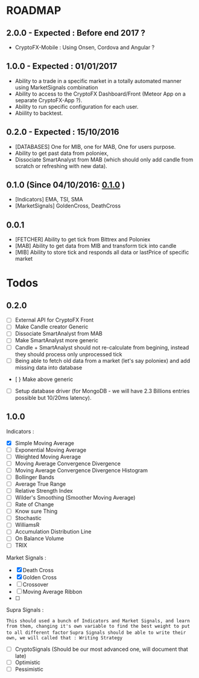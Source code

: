 # ROADMAP

## 2.0.0 - Expected : Before end 2017 ? 
* CryptoFX-Mobile : Using Onsen, Cordova and Angular ? 

## 1.0.0 - Expected : 01/01/2017
* Ability to a trade in a specific market in a totally automated manner using MarketSignals combination
* Ability to access to the CryptoFX Dashboard/Front (Meteor App on a separate CryptoFX-App ?).
* Ability to run specific configuration for each user.
* Abiility to backtest.
 
## 0.2.0 - Expected : 15/10/2016
* [DATABASES] One for MIB, one for MAB, One for users purpose.
* Ability to get past data from poloniex, 
* Dissociate SmartAnalyst from MAB (which should only add candle from scratch or refreshing with new data).

## 0.1.0 (Since 04/10/2016: [0.1.0](https://github.com/Alex-Werner/CryptoFX/tree/0.1.0) )
* [Indicators] EMA, TSI, SMA
* [MarketSignals] GoldenCross, DeathCross

## 0.0.1
* [FETCHER] Ability to get tick from Bittrex and Poloniex
* [MAB] Ability to get data from MIB and transform tick into candle
* [MIB] Ability to store tick and responds all data or lastPrice of specific market


# Todos 

## 0.2.0

- [ ] External API for CryptoFX Front
- [ ] Make Candle creator Generic
- [ ] Dissociate SmartAnalyst from MAB
- [ ] Make SmartAnalyst more generic
- [ ] Candle + SmartAnalyst should not re-calculate from begining, instead they should process only unprocessed tick
- [ ] Being able to fetch old data from a market (let's say poloniex) and add missing data into database 
- [ } Make above generic
- [ ] Setup database driver (for MongoDB - we will have 2.3 Billions entries possible but 10/20ms latency). 


## 1.0.0 

Indicators : 
- [X] Simple Moving Average
- [ ] Exponential Moving Average
- [ ] Weighted Moving Average
- [ ] Moving Average Convergence Divergence
- [ ] Moving Average Convergence Divergence Histogram
- [ ] Bollinger Bands
- [ ] Average True Range
- [ ] Relative Strength Index
- [ ] Wilder's Smoothing (Smoother Moving Average)
- [ ] Rate of Change 
- [ ] Know sure Thing
- [ ] Stochastic 
- [ ] WilliamsR
- [ ] Accumulation Distribution Line
- [ ] On Balance Volume
- [ ] TRIX

Market Signals : 

- [X] Death Cross
- [X] Golden Cross
- [ ] Crossover
- [ ] Moving Average Ribbon
- [ ]

Supra Signals : 

```This should used a bunch of Indicators and Market Signals, and learn from them, changing it's own variable to find the best weight to put to all different factor```
```Supra Signals should be able to write their own, we will called that : Writing Strategy```

- [ ] CryptoSignals (Should be our most advanced one, will document that late)
- [ ] Optimistic 
- [ ] Pessimistic